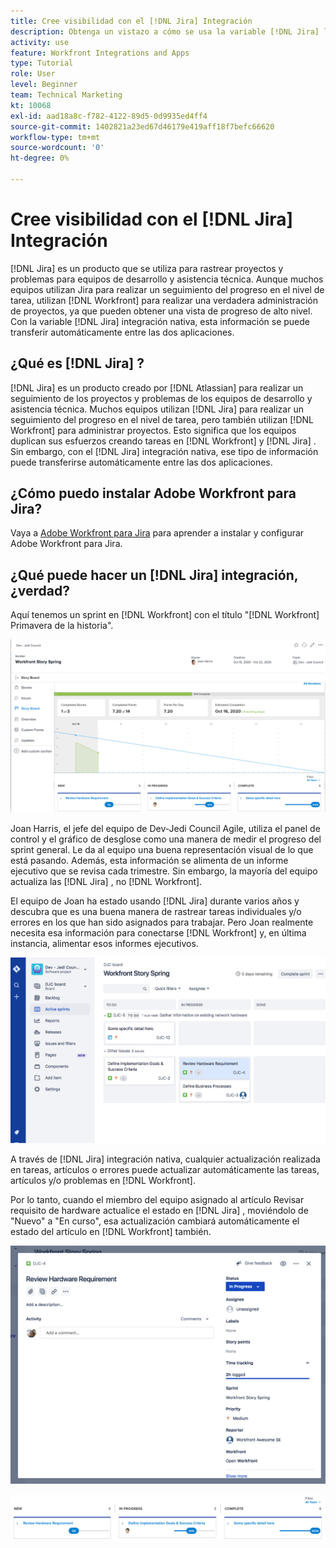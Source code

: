 ```yaml
---
title: Cree visibilidad con el [!DNL Jira] Integración
description: Obtenga un vistazo a cómo se usa la variable [!DNL Jira] la integración puede crear visibilidad sobre lo que está haciendo su equipo.
activity: use
feature: Workfront Integrations and Apps
type: Tutorial
role: User
level: Beginner
team: Technical Marketing
kt: 10068
exl-id: aad18a8c-f782-4122-89d5-0d9935ed4ff4
source-git-commit: 1402821a23ed67d46179e419aff18f7befc66620
workflow-type: tm+mt
source-wordcount: '0'
ht-degree: 0%

---
```


# Cree visibilidad con el [!DNL Jira] Integración

[!DNL Jira]  es un producto que se utiliza para rastrear proyectos y problemas para equipos de desarrollo y asistencia técnica. Aunque muchos equipos utilizan Jira para realizar un seguimiento del progreso en el nivel de tarea, utilizan [!DNL Workfront] para realizar una verdadera administración de proyectos, ya que pueden obtener una vista de progreso de alto nivel. Con la variable [!DNL Jira]  integración nativa, esta información se puede transferir automáticamente entre las dos aplicaciones.

## ¿Qué es [!DNL Jira] ?

[!DNL Jira]  es un producto creado por [!DNL Atlassian] para realizar un seguimiento de los proyectos y problemas de los equipos de desarrollo y asistencia técnica. Muchos equipos utilizan [!DNL Jira]  para realizar un seguimiento del progreso en el nivel de tarea, pero también utilizan [!DNL Workfront] para administrar proyectos. Esto significa que los equipos duplican sus esfuerzos creando tareas en [!DNL Workfront] y [!DNL Jira] . Sin embargo, con el [!DNL Jira]  integración nativa, ese tipo de información puede transferirse automáticamente entre las dos aplicaciones.

## ¿Cómo puedo instalar Adobe Workfront para Jira?

Vaya a [Adobe Workfront para Jira](https://experienceleague.adobe.com/docs/workfront/using/adobe-workfront-integrations/workfront-for-jira/workfront-for-jira.html?lang=en) para aprender a instalar y configurar Adobe Workfront para Jira.

## ¿Qué puede hacer un [!DNL Jira]  integración, ¿verdad?

Aquí tenemos un sprint en [!DNL Workfront] con el título &quot;[!DNL Workfront] Primavera de la historia&quot;.

![Gráfico de desglose del guión gráfico](assets/Jira01.png)

Joan Harris, el jefe del equipo de Dev-Jedi Council Agile, utiliza el panel de control y el gráfico de desglose como una manera de medir el progreso del sprint general. Le da al equipo una buena representación visual de lo que está pasando. Además, esta información se alimenta de un informe ejecutivo que se revisa cada trimestre. Sin embargo, la mayoría del equipo actualiza las [!DNL Jira] , no [!DNL Workfront].

El equipo de Joan ha estado usando [!DNL Jira]  durante varios años y descubra que es una buena manera de rastrear tareas individuales y/o errores en los que han sido asignados para trabajar. Pero Joan realmente necesita esa información para conectarse [!DNL Workfront] y, en última instancia, alimentar esos informes ejecutivos.

![Tablero de historias de Jira](assets/Jira02.png)

A través de [!DNL Jira]  integración nativa, cualquier actualización realizada en tareas, artículos o errores puede actualizar automáticamente las tareas, artículos y/o problemas en [!DNL Workfront].

Por lo tanto, cuando el miembro del equipo asignado al artículo Revisar requisito de hardware actualice el estado en [!DNL Jira] , moviéndolo de &quot;Nuevo&quot; a &quot;En curso&quot;, esa actualización cambiará automáticamente el estado del artículo en [!DNL Workfront] también.

![Página de estado de Jira](assets/Jira03.png)

![Columnas de estado](assets/Jira04.png)
